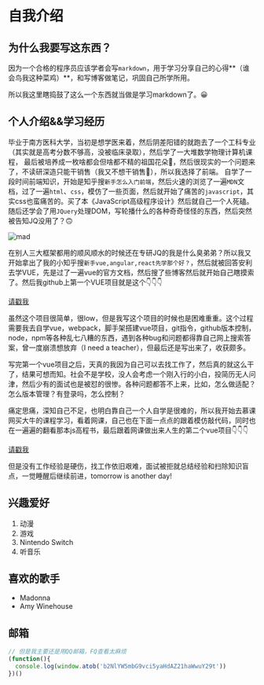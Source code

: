 # 自我介绍

## 为什么我要写这东西？
因为一个合格的程序员应该学者会写`markdown`，用于学习分享自己的心得**（谁会鸟我这种菜鸡）**，和写博客做笔记，巩固自己所学所用。

所以我这里瞎捣鼓了这么一个东西就当做是学习markdown了。:grinning:
## 个人介绍&&学习经历
毕业于南方医科大学，当初是想学医来着，然后阴差阳错的就跑去了一个工科专业（其实就是高考分数不够高，没被临床录取），然后学了一大堆数学物理计算机课程，
最后被培养成一枚啥都会但啥都不精的祖国花朵:sneezing_face:，然后很现实的一个问题来了，不读研深造只能干销售（我又不想干销售:speak_no_evil:），所以我选择了前端。
自学了一段时间前端知识，开始是知乎搜`新手怎么入门前端`，然后火速的浏览了一遍`MDN`文档，过了一遍`html`、`css`，模仿了一些页面，然后就开始了痛苦的`javascript`，其实css也蛮痛苦的。买了本《JavaScript高级程序设计》然后就自己一个人死磕。随后还学会了用`JQuery`处理DOM，写轮播什么的各种奇奇怪怪的东西，然后突然被告知JQ没用了？:upside_down_face:

![mad](https://cn.bing.com/images/search?view=detailV2&ccid=YBuSLi4k&id=6C24CD2EFB4EF00561893EABDDB4ED3F8E4C4BFB&thid=OIP.YBuSLi4kauQwXsDa23iDRwAAAA&mediaurl=https%3a%2f%2ftu.jiuwa.net%2fpic%2f20171226%2f1514289223617721.jpeg&exph=350&expw=338&q=%e7%86%8a%e7%8c%ab%e5%a4%b4%e8%a1%a8%e6%83%85%e5%8c%85&simid=608053844356106484&ck=F7DB1B052C0CED0CADDE3D68CD0547C2&selectedIndex=4&qpvt=%e7%86%8a%e7%8c%ab%e5%a4%b4%e8%a1%a8%e6%83%85%e5%8c%85&ajaxhist=0)

在别人三大框架都用的顺风顺水的时候还在专研JQ的我是什么臭弟弟？所以我又开始拿出了我的小知乎搜`新手vue,angular,react先学那个好？`，然后就被回答安利去学VUE，先是过了一遍vue的官方文档，然后搜了些博客然后就开始自己瞎摸索了。然后我github上第一个VUE项目就是这个:point_down::point_down::point_down:

[请戳我](https://github.com/OceanFlooor/Travel)

虽然这个项目很简单，很low，但是我写这个项目的时候也是困难重重。这个过程需要我去自学vue，webpack，脚手架搭建vue项目，git指令，github版本控制，node，npm等各种乱七八糟的东西，遇到各种bug和问题都得靠自己网上搜索答案，曾一度崩溃想放弃（I need a teacher），但最后还是写出来了，收获颇多。

写完第一个vue项目之后，天真的我因为自己可以去找工作了，然后真的就这么干了，结果可想而知。社会不是学校，没人会考虑一个刚入行的小白，投简历无人问津，然后少有的面试也是被怼的很惨。各种问题都答不上来，比如，怎么做适配？怎么版本管理？有登录吗，怎么控制？

痛定思痛，深知自己不足，也明白靠自己一个人自学是很难的，所以我开始去慕课网买大牛的课程学习，看着网课，自己也在下面一点点的跟着模仿敲代码，同时也在一遍遍的翻看那本js高程书，最后跟着网课做出来人生的第二个vue项目:point_down::point_down::point_down:

[请戳我](https://github.com/OceanFlooor/pratice)

但是没有工作经验是硬伤，找工作依旧艰难，面试被拒就总结经验和扫除知识盲点，一觉睡醒后继续前进，tomorrow is another day!

## 兴趣爱好
1. 动漫
2. 游戏
3. Nintendo Switch
4. 听音乐
   
## 喜欢的歌手
* Madonna
* Amy Winehouse

## 邮箱
```javascript
// 但是我主要还是用QQ邮箱，FQ查看太麻烦
(function(){
  console.log(window.atob('b2NlYW5mbG9vci5yaHdAZ21haWwuY29t'))
})()
```

